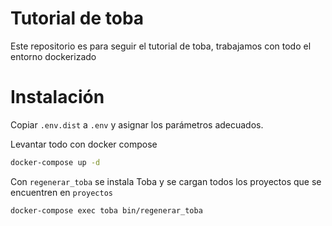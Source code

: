 # Tutorial de toba

Este repositorio es para seguir el tutorial de toba, trabajamos con todo el entorno dockerizado

# Instalación

Copiar `.env.dist` a `.env` y asignar los parámetros adecuados.

Levantar todo con docker compose
```bash
docker-compose up -d
```

Con `regenerar_toba` se instala Toba y se cargan todos los proyectos que se encuentren en `proyectos`
```bash
docker-compose exec toba bin/regenerar_toba
```

